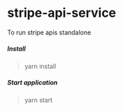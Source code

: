 # stripe-api-service
To run stripe apis standalone

##### Install

> yarn install


##### Start application

> yarn start
